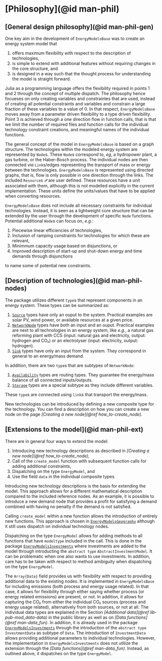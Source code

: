 # [Philosophy](@id man-phil)

## [General design philosophy](@id man-phil-gen)

One key aim in the development of `EnergyModelsBase` was to create an energy system model that

1. offers maximum flexibility with respect to the description of technologies,
2. is simple to extend with additional features without requiring changes in the core structure, and
3. is designed in a way such that the thought process for understanding the model is straight forward.

Julia as a programming language offers the flexibility required in points 1 and 2 through the concept of multiple dispatch.
The philosophy hence focueses on only creating variables and constraintes that are used, instead of creating all potential constraints and variables and constrain a large fraction of these variables to a value of 0.
In that respect, `EnergyModelsBase` moves away from a parameter driven flexibility to a type driven flexibility.
Point 3 is achieved through a one direction flow in function calls, that is that we limit the number of required files and function calls for the individual technology constraint creations, and meaningful names of the individual functions.

The general concept of the model in `EnergyModelsBase` is based on a graph structure.
The technologies within the modeled energy system are represented by `Node`s.
These `Node`s correspond to, *eg*, a hydropower plant, a gas turbine, or the Haber-Bosch process.
The individual nodes are then connected *via* `Link`s/edges representing the transport of mass or energy between the technologies.
`EnergyModelsBase` is represented using directed graphs, that is, flow is only possible in one direction through the links.
The included `Resource`s 𝒫 are user defined.
These resources have a unit associated with them, although this is not modelled explicitly in the current implementation.
These units define the units/values that have to be applied when converting resources.

`EnergyModelsBase` does not include all necessary constraints for individual technologies.
Instead, it is seen as a lightweight core structure that can be extended by the user through the development of specific `Node` functions.
Potential additional `Node`s can focus on, *e.g.*:

1. Piecewise linear efficiencies of technologies,
2. Inclusion of ramping constraints for technologies for which these are relevant,
3. Minimmum capacity usage based on disjunctions, or
4. Improved description of start-up and shut-down energy and time demands through disjunctions

to name some of potential new constraints.

## [Description of technologies](@id man-phil-nodes)

The package utilizes different `type`s that represent components in an energy system.
These types can be summarized as:

1. [`Source`](@ref) types have only an ouput to the system. Practical examples are solar PV, wind power, or available resources at a given price.
2. [`NetworkNode`](@ref) types have both an input and an ouput. Practical examples are next to all technologies in an energy system, like *e.g.*, a natural gas reforming plant with CCS (input: natural gas and electricity, output: hydrogen and CO₂) or an electrolyser (input: electricity, output: hydrogen).
3. [`Sink`](@ref) types have only an input from the system. They correspond in general to an energy/mass demand.

In addition, there are two `type`s that are subtypes of `NetworkNode`:

1. [`Availability`](@ref) types are routing types. They guarantee the energy/mass balance of all connected inputs/outputs.
2. [`Storage`](@ref) types are a special subtype as they include different variables.

These `type`s are connected using `link`s that transport the energy/mass.

New technologies can be introduced by defining a new composite type for the technology.
You can find a description on how you can create a new node on the page *[Creating a new node](@ref how_to-create_node)*.

## [Extensions to the model](@id man-phil-ext)

There are in general four ways to extend the model:

1. Introducing new technology descriptions as described in *[Creating a new node](@ref how_to-create_node)*,
2. Call of the `create_model` function with subsequent function calls for adding additional constraints,
3. Dispatching on the type `EnergyModel`, and
4. Use the field `data` in the individual composite types.

Introducing new technology descriptions is the basis for extending the model.
This approach allows for a different mathematical description compared to the included reference nodes.
As an example, it is possible to introduce a new demand node that provides a profit for satisfying a demand combined with having no penalty if the demand is not satisfied.

Calling `create_model` within a new function allows the introduction of entirely new functions.
This approach is chosen in [`EnergyModelsGeography`](https://energymodelsx.github.io/EnergyModelsGeography.jl/) although it still uses dispatch on individual technology nodes.

Dispatching on the type `EnergyModel` allows for adding methods to all functions that have `modeltype` included in the call.
This is done in the package [`EnergyModelsInvestments`](https://energymodelsx.github.io/EnergyModelsInvestments.jl/) where investments are added to the model through introducting the `abstract type` `AbstractInvestmentModel`.
It can be problematic when one also wants to use investments.
In addition, care has to be taken with respect to method amibiguity when dispatching on the type `EnergyModel`.

The `Array{Data}` field provides us with flexibility with respect to providing additional data to the existing nodes.
It is implemented in `EnergyModelsBase` for including emissions (both process and energy usage related).
In that case, it allows for flexibility through either saying whether process (or energy related emissions) are present, or not.
In addition, it allows for capturing the CO₂ from either the individual CO₂ sources (process and energy usage related), alternatively from both sources, or not at all.
The individual data types are explained in the Section *[Additional data](@ref lib-pub-mod_data-data)* in the public library as well as on *[Data functions](@ref man-data_fun)*.
In addition, it is already used in the package [`EnergyModelsInvestments`](https://energymodelsx.github.io/EnergyModelsInvestments.jl/) through the introduction of the `abstract type` `InvestmentData` as subtype of `Data`.
The introduction of `InvestmentData` allows providing additional parameters to individual technologies.
However, the implementation in `EnergyModelsInvestments` does not utilize the extension through the *[Data functions](@ref man-data_fun)*.
Instead, as outlined above, it dispatches on the type `EnergyModel`.
